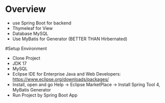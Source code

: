 # Overview
 - use Spring Boot for backend 
 - Thymeleaf for View 
 - Database MySQL 
 - Use MyBatis for Generator (BETTER THAN Hirbernated)

#Setup Environment
 - Clone Project
 - JDK 17
 - MySQL
 - Eclipse IDE for Enterprise Java and Web Developers: https://www.eclipse.org/downloads/packages/
 - Install, open and go Help -> Eclipse MarketPlace -> Install Spring Tool 4, MyBatis Generator
 - Run Project by Spring Boot App
